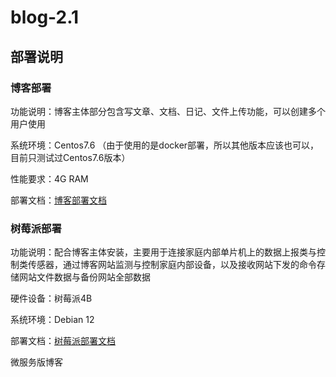 # blog-2.1
## 部署说明
### 博客部署

功能说明：博客主体部分包含写文章、文档、日记、文件上传功能，可以创建多个用户使用

系统环境：Centos7.6 （由于使用的是docker部署，所以其他版本应该也可以，目前只测试过Centos7.6版本）

性能要求：4G RAM

部署文档：[博客部署文档](https://github.com/Lxkgit/blog-2.0/blob/blog-2.1/api/file/shell/%E5%8D%9A%E5%AE%A2%E9%83%A8%E7%BD%B2%E8%AF%B4%E6%98%8E.md)

### 树莓派部署

功能说明：配合博客主体安装，主要用于连接家庭内部单片机上的数据上报类与控制类传感器，通过博客网站监测与控制家庭内部设备，以及接收网站下发的命令存储网站文件数据与备份网站全部数据

硬件设备：树莓派4B

系统环境：Debian 12

部署文档：[树莓派部署文档]()


微服务版博客
